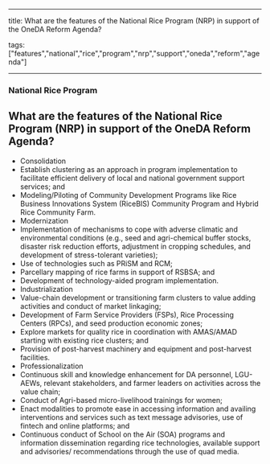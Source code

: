 
---

title: What are the features of the National Rice Program (NRP) in support of the OneDA Reform Agenda?

tags: ["features","national","rice","program","nrp","support","oneda","reform","agenda"]

---

### National Rice Program

## What are the features of the National Rice Program (NRP) in support of the OneDA Reform Agenda?


 - Consolidation
 - Establish clustering as an approach in program implementation to facilitate efficient delivery of local and national government support services; and
 - Modeling/Piloting of Community Development Programs like Rice Business Innovations System (RiceBIS) Community Program and Hybrid Rice Community Farm.
 - Modernization
 - Implementation of mechanisms to cope with adverse climatic and environmental conditions (e.g., seed and agri-chemical buffer stocks, disaster risk reduction efforts, adjustment in cropping schedules, and development of stress-tolerant varieties);
 - Use of technologies such as PRiSM and RCM;
 - Parcellary mapping of rice farms in support of RSBSA; and
 - Development of technology-aided program implementation.
 - Industrialization
 - Value-chain development or transitioning farm clusters to value adding activities and conduct of market linkaging;
 - Development of Farm Service Providers (FSPs), Rice Processing Centers (RPCs), and seed production economic zones;
 - Explore markets for quality rice in coordination with AMAS/AMAD starting with existing rice clusters; and
 - Provision of  post-harvest machinery and equipment and post-harvest facilities.
 - Professionalization
 - Continuous skill and knowledge enhancement for DA personnel, LGU-AEWs, relevant stakeholders, and farmer leaders on activities across the value chain;
 - Conduct of Agri-based micro-livelihood trainings for women;
 - Enact modalities to promote ease in accessing information and availing interventions and services such as text message advisories, use of fintech and online platforms; and
 - Continuous conduct of School on the Air (SOA) programs and information dissemination regarding rice technologies, available support and advisories/ recommendations through the use of quad media.
